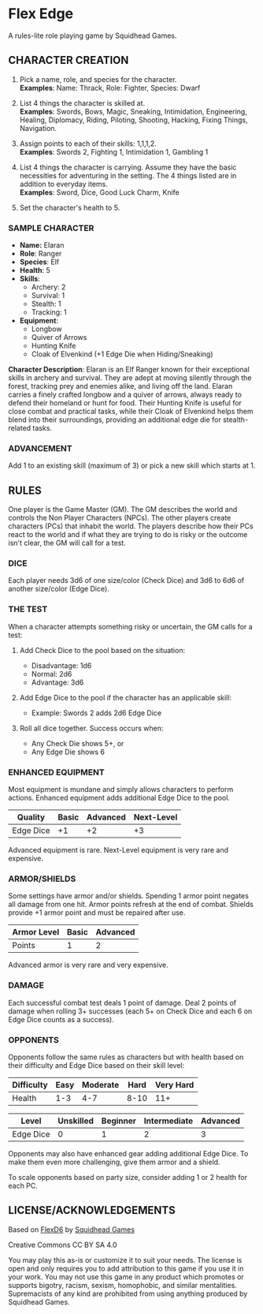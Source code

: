 # Flex Edge
A rules-lite role playing game by Squidhead Games.

## CHARACTER CREATION
1. Pick a name, role, and species for the character.  
   **Examples**: Name: Thrack, Role: Fighter, Species: Dwarf
2. List 4 things the character is skilled at.  
   **Examples**: Swords, Bows, Magic, Sneaking, Intimidation,
   Engineering, Healing, Diplomacy, Riding, Piloting, Shooting,
   Hacking, Fixing Things, Navigation.

3. Assign points to each of their skills: 1,1,1,2.  
   **Examples**: Swords 2, Fighting 1, Intimidation 1, Gambling 1

4. List 4 things the character is carrying. Assume they have the basic
   necessities for adventuring in the setting. The 4 things listed are
   in addition to everyday items.  
   **Examples**: Sword, Dice, Good Luck Charm, Knife

6. Set the character's health to 5.

### SAMPLE CHARACTER

- **Name:** Elaran
- **Role**: Ranger
- **Species**: Elf
- **Health**: 5
- **Skills**:
  - Archery: 2
  - Survival: 1
  - Stealth: 1
  - Tracking: 1
- **Equipment**:
  - Longbow
  - Quiver of Arrows
  - Hunting Knife
  - Cloak of Elvenkind (+1 Edge Die when Hiding/Sneaking)

**Character Description**:
Elaran is an Elf Ranger known for their exceptional skills in archery and survival. They are adept at moving silently through the forest, tracking prey and enemies alike, and living off the land. Elaran carries a finely crafted longbow and a quiver of arrows, always ready to defend their homeland or hunt for food. Their Hunting Knife is useful for close combat and practical tasks, while their Cloak of Elvenkind helps them blend into their surroundings, providing an additional edge die for stealth-related tasks.

### ADVANCEMENT
Add 1 to an existing skill (maximum of 3) or pick a new skill which 
starts at 1.

## RULES
One player is the Game Master (GM). The GM describes the world and controls 
the Non Player Characters (NPCs). The other players create characters (PCs) 
that inhabit the world. The players describe how their PCs react to the world 
and if what they are trying to do is risky or the outcome isn't clear, the GM 
will call for a test.

### DICE
Each player needs 3d6 of one size/color (Check Dice) and 3d6 to 6d6 of another 
size/color (Edge Dice).

### THE TEST
When a character attempts something risky or uncertain, the GM calls for a 
test:

1. Add Check Dice to the pool based on the situation:
   - Disadvantage: 1d6
   - Normal: 2d6
   - Advantage: 3d6

2. Add Edge Dice to the pool if the character has an applicable skill:
   - Example: Swords 2 adds 2d6 Edge Dice

3. Roll all dice together. Success occurs when:
   - Any Check Die shows 5+, or
   - Any Edge Die shows 6

### ENHANCED EQUIPMENT
Most equipment is mundane and simply allows characters to perform actions. Enhanced 
equipment adds additional Edge Dice to the pool.

| Quality    | Basic | Advanced | Next-Level |
|------------|-------|----------|------------|
| Edge Dice  | +1    | +2       | +3         |

Advanced equipment is rare. Next-Level equipment is very rare and expensive.

### ARMOR/SHIELDS
Some settings have armor and/or shields. Spending 1 armor point negates all damage 
from one hit. Armor points refresh at the end of combat. Shields provide +1 armor 
point and must be repaired after use.

| Armor Level | Basic | Advanced |
|-------------|-------|----------|
| Points      | 1     | 2        |

Advanced armor is very rare and very expensive.

### DAMAGE
Each successful combat test deals 1 point of damage. Deal 2 points of damage when 
rolling 3+ successes (each 5+ on Check Dice and each 6 on Edge Dice counts as a 
success).

### OPPONENTS
Opponents follow the same rules as characters but with health based on their 
difficulty and Edge Dice based on their skill level:

| Difficulty  | Easy      | Moderate  | Hard        | Very Hard |
|-------------|-----------|-----------|-------------|-----------|
| Health      | 1-3       | 4-7       | 8-10        | 11+       |

| Level       | Unskilled | Beginner  | Intermediate| Advanced  |
|-------------|-----------|-----------|-------------|-----------|
| Edge Dice   | 0         | 1         | 2           | 3         |

Opponents may also have enhanced gear adding additional Edge Dice. To make them
even more challenging, give them armor and a shield.

To scale opponents based on party size, consider adding 1 or 2 health for each PC.

## LICENSE/ACKNOWLEDGEMENTS
Based on [FlexD6](https://squidhead-games.itch.io/flexd6) by [Squidhead Games](https://squidhead-games.itch.io)

Creative Commons CC BY SA 4.0

You may play this as-is or customize it to suit your needs. The license is open and 
only requires you to add attribution to this game if you use it in your work. You may 
not use this game in any product which promotes or supports bigotry, racism, sexism, 
homophobic, and similar mentalities. Supremacists of any kind are prohibited from using 
anything produced by Squidhead Games.
